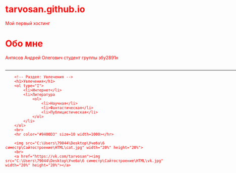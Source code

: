 # tarvosan.github.io
Мой первый хостинг
<!DOCTYPE html>
<html>
    <head>
        <title>АнтясовАО</title>
        <link rel="stylesheet" href="C:\Users\79044\Desktop\Учеба\6 симестр\Сайтостроение\HTML\style.css.txt">
    </head>
    <body text="red" topmargin="100" bottommargin="100" rightmargin="100" leftmargin="100" background="C:\Users\79044\Desktop\Учеба\6 симестр\Сайтостроение\HTML\space.jpg" width="70%" height="70%">
        <!-- Раздел: Обо мне -->
        <h1>Обо мне</h1>
        Антясов Андрей Олегович
        студент группы збу2891н
        <br><br>
        <hr color="#F08080" size=10 width=1000></hr>

        <!-- Раздел: Увлечения -->
        <h1>Увлечения</h1>
        <ol type="I">
            <li>Интернет</li>
            <li>Литература
                <ol>
                    <li>Научная</li>
                    <li>Фантастическая</li>
                    <li>Публицистическая</li>
                </ol>
            </li>
        </ol>
        <br>
        <hr color="#9400D3" size=10 width=1000></hr>

        <img src="C:\Users\79044\Desktop\Учеба\6 симестр\Сайтостроение\HTML\cat.jpg" width="20%" height="20%">
        <br>
        <a href="https://vk.com/tarvosan"><img src="C:\Users\79044\Desktop\Учеба\6 симестр\Сайтостроение\HTML\vk.jpg" width="20%" height="20%"></a>
